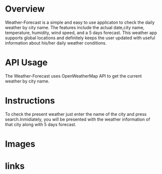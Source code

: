 # Overview
Weather-Forecast is a simple and easy to use applicaton to check the daily weather by city name. The features include the actual date,city name, temperature, humidity, wind speed, and a 5 days forecast.
This weather app supports global locations and definitely keeps the user updated with useful information about his/her daily weather conditions.

# API Usage
The Weather-Forecast uses OpenWeatherMap API to get the current weather by city name. 

# Instructions
To check the present weather just enter the name of the city and press search.Inmidiately, you will be presented with the weather information of that city along with 5 days forecast.

# Images


# links